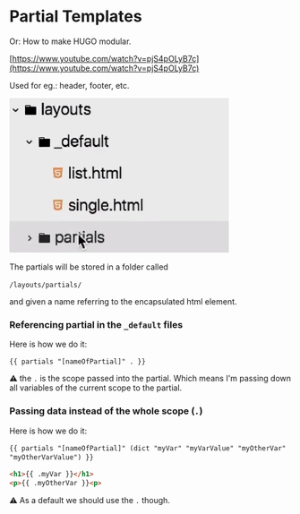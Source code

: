 # Partial Templates

Or: How to make HUGO modular.

[https://www.youtube.com/watch?v=pjS4pOLyB7c](https://www.youtube.com/watch?v=pjS4pOLyB7c)

Used for eg.: header, footer, etc.

![Partial Templates/Untitled.png](./PartialTemplates/Untitled.png)

The partials will be stored in a folder called

 `/layouts/partials/`

and given a name referring to the encapsulated html element.

### Referencing partial in the `_default` files

Here is how we do it:

```
{{ partials "[nameOfPartial]" . }}
```

⚠️ the `.` is the scope passed into the partial. Which means I'm passing down all variables of the current scope to the partial.

### Passing data instead of the whole scope (`.`)

Here is how we do it:

```
{{ partials "[nameOfPartial]" (dict "myVar" "myVarValue" "myOtherVar" "myOtherVarValue") }}
```

```html
<h1>{{ .myVar }}</h1>
<p>{{ .myOtherVar }}<p>
```

⚠️ As a default we should use the `.` though.
